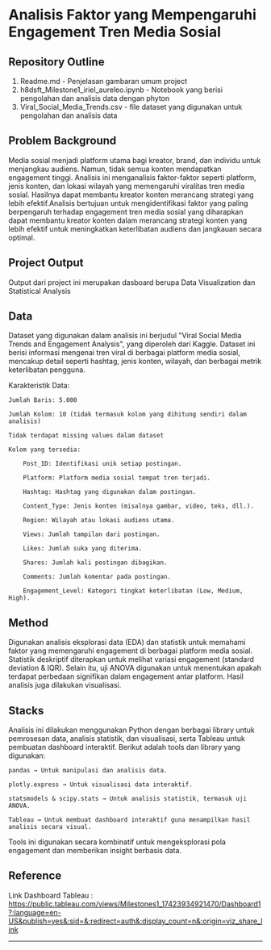 # Analisis Faktor yang Mempengaruhi Engagement Tren Media Sosial

## Repository Outline
1. Readme.md - Penjelasan gambaran umum project
2. h8dsft_Milestone1_iriel_aureleo.ipynb - Notebook yang berisi pengolahan dan analisis data dengan phyton
3. Viral_Social_Media_Trends.csv - file dataset yang digunakan untuk pengolahan dan analisis data

## Problem Background
Media sosial menjadi platform utama bagi kreator, brand, dan individu untuk menjangkau audiens. Namun, tidak semua konten mendapatkan engagement tinggi. Analisis ini menganalisis faktor-faktor seperti platform, jenis konten, dan lokasi wilayah yang memengaruhi viralitas tren media sosial. Hasilnya dapat membantu kreator konten merancang strategi yang lebih efektif.Analisis bertujuan untuk mengidentifikasi faktor yang paling berpengaruh terhadap engagement tren media sosial yang diharapkan dapat membantu kreator konten dalam merancang strategi konten yang lebih efektif untuk meningkatkan keterlibatan audiens dan jangkauan secara optimal.

## Project Output
Output dari project ini merupakan dasboard berupa Data Visualization dan Statistical Analysis

## Data
Dataset yang digunakan dalam analisis ini berjudul "Viral Social Media Trends and Engagement Analysis", yang diperoleh dari Kaggle. Dataset ini berisi informasi mengenai tren viral di berbagai platform media sosial, mencakup detail seperti hashtag, jenis konten, wilayah, dan berbagai metrik keterlibatan pengguna.

Karakteristik Data:

    Jumlah Baris: 5.000

    Jumlah Kolom: 10 (tidak termasuk kolom yang dihitung sendiri dalam analisis)

    Tidak terdapat missing values dalam dataset

    Kolom yang tersedia:

        Post_ID: Identifikasi unik setiap postingan.

        Platform: Platform media sosial tempat tren terjadi.

        Hashtag: Hashtag yang digunakan dalam postingan.

        Content_Type: Jenis konten (misalnya gambar, video, teks, dll.).

        Region: Wilayah atau lokasi audiens utama.

        Views: Jumlah tampilan dari postingan.

        Likes: Jumlah suka yang diterima.

        Shares: Jumlah kali postingan dibagikan.

        Comments: Jumlah komentar pada postingan.

        Engagement_Level: Kategori tingkat keterlibatan (Low, Medium, High).


## Method
Digunakan analisis eksplorasi data (EDA) dan statistik untuk memahami faktor yang memengaruhi engagement di berbagai platform media sosial. Statistik deskriptif diterapkan untuk melihat variasi engagement (standard deviation & IQR). Selain itu, uji ANOVA digunakan untuk menentukan apakah terdapat perbedaan signifikan dalam engagement antar platform. Hasil analisis juga dilakukan visualisasi.

## Stacks
Analisis ini dilakukan menggunakan Python dengan berbagai library untuk pemrosesan data, analisis statistik, dan visualisasi, serta Tableau untuk pembuatan dashboard interaktif. Berikut adalah tools dan library yang digunakan:

    pandas → Untuk manipulasi dan analisis data.

    plotly.express → Untuk visualisasi data interaktif.

    statsmodels & scipy.stats → Untuk analisis statistik, termasuk uji ANOVA.

    Tableau → Untuk membuat dashboard interaktif guna menampilkan hasil analisis secara visual.

Tools ini digunakan secara kombinatif untuk mengeksplorasi pola engagement dan memberikan insight berbasis data.

## Reference
Link Dashboard Tableau : https://public.tableau.com/views/Milestones1_17423934921470/Dashboard1?:language=en-US&publish=yes&:sid=&:redirect=auth&:display_count=n&:origin=viz_share_link 

---

